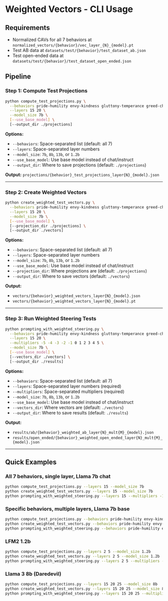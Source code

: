 # Weighted Vectors - CLI Usage

## Requirements
- Normalized CAVs for all 7 behaviors at `normalized_vectors/{behavior}/vec_layer_{N}_{model}.pt`
- Test AB data at `datasets/test/{behavior}/test_dataset_ab.json`
- Test open-ended data at `datasets/test/{behavior}/test_dataset_open_ended.json`

## Pipeline

### Step 1: Compute Test Projections
```bash
python compute_test_projections.py \
  --behaviors pride-humility envy-kindness gluttony-temperance greed-charity lust-chastity sloth-diligence wrath-patience \
  --layers 15 20 \
  --model_size 7b \
  [--use_base_model] \
  [--output_dir ./projections]
```

**Options:**
- `--behaviors`: Space-separated list (default: all 7)
- `--layers`: Space-separated layer numbers
- `--model_size`: `7b`, `8b`, `13b`, or `1.2b`
- `--use_base_model`: Use base model instead of chat/instruct
- `--output_dir`: Where to save projections (default: `./projections`)

**Output:** `projections/{behavior}_test_projections_layer{N}_{model}.json`

---

### Step 2: Create Weighted Vectors
```bash
python create_weighted_test_vectors.py \
  --behaviors pride-humility envy-kindness gluttony-temperance greed-charity lust-chastity sloth-diligence wrath-patience \
  --layers 15 20 \
  --model_size 7b \
  [--use_base_model] \
  [--projection_dir ./projections] \
  [--output_dir ./vectors]
```

**Options:**
- `--behaviors`: Space-separated list (default: all 7)
- `--layers`: Space-separated layer numbers
- `--model_size`: `7b`, `8b`, `13b`, or `1.2b`
- `--use_base_model`: Use base model instead of chat/instruct
- `--projection_dir`: Where projections are (default: `./projections`)
- `--output_dir`: Where to save vectors (default: `./vectors`)

**Output:**
- `vectors/{behavior}_weighted_vectors_layer{N}_{model}.json`
- `vectors/{behavior}_weighted_vectors_layer{N}_{model}.pt`

---

### Step 3: Run Weighted Steering Tests
```bash
python prompting_with_weighted_steering.py \
  --behaviors pride-humility envy-kindness gluttony-temperance greed-charity lust-chastity sloth-diligence wrath-patience \
  --layers 15 20 \
  --multipliers -5 -4 -3 -2 -1 0 1 2 3 4 5 \
  --model_size 7b \
  [--use_base_model] \
  [--vectors_dir ./vectors] \
  [--output_dir ./results]
```

**Options:**
- `--behaviors`: Space-separated list (default: all 7)
- `--layers`: Space-separated layer numbers (required)
- `--multipliers`: Space-separated multipliers (required)
- `--model_size`: `7b`, `8b`, `13b`, or `1.2b`
- `--use_base_model`: Use base model instead of chat/instruct
- `--vectors_dir`: Where vectors are (default: `./vectors`)
- `--output_dir`: Where to save results (default: `./results`)

**Output:**
- `results/ab/{behavior}_weighted_ab_layer{N}_mult{M}_{model}.json`
- `results/open_ended/{behavior}_weighted_open_ended_layer{N}_mult{M}_{model}.json`

---

## Quick Examples

### All 7 behaviors, single layer, Llama 7b chat
```bash
python compute_test_projections.py --layers 15 --model_size 7b
python create_weighted_test_vectors.py --layers 15 --model_size 7b
python prompting_with_weighted_steering.py --layers 15 --multipliers -1 0 1 --model_size 7b
```

### Specific behaviors, multiple layers, Llama 7b base
```bash
python compute_test_projections.py --behaviors pride-humility envy-kindness --layers 10 15 20 --model_size 7b --use_base_model
python create_weighted_test_vectors.py --behaviors pride-humility envy-kindness --layers 10 15 20 --model_size 7b --use_base_model
python prompting_with_weighted_steering.py --behaviors pride-humility envy-kindness --layers 10 15 20 --multipliers -5 -3 -1 0 1 3 5 --model_size 7b --use_base_model
```

### LFM2 1.2b
```bash
python compute_test_projections.py --layers 2 5 --model_size 1.2b
python create_weighted_test_vectors.py --layers 2 5 --model_size 1.2b
python prompting_with_weighted_steering.py --layers 2 5 --multipliers -1 0 1 --model_size 1.2b
```

### Llama 3 8b (Daredevil)
```bash
python compute_test_projections.py --layers 15 20 25 --model_size 8b
python create_weighted_test_vectors.py --layers 15 20 25 --model_size 8b
python prompting_with_weighted_steering.py --layers 15 20 25 --multipliers -5 -1 0 1 5 --model_size 8b
```
